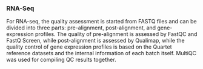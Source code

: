 ### RNA-Seq
For RNA-seq, the quality assessment is started from FASTQ files and can be divided into three parts: pre-alignment, post-alignment, and gene-expression profiles. The quality of pre-alignment is assessed by FastQC and FastQ Screen, while post-alignment is assessed by Qualimap, while the quality control of gene expression profiles is based on the Quartet reference datasets and the internal information of each batch itself. MultiQC was used for compiling QC results together. 